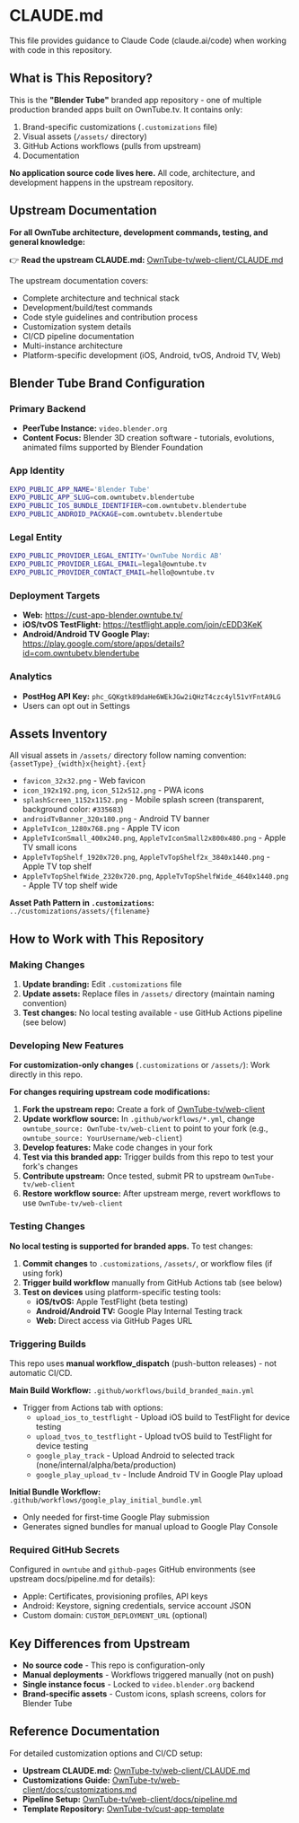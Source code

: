 # CLAUDE.md

This file provides guidance to Claude Code (claude.ai/code) when working with code in this repository.

## What is This Repository?

This is the **"Blender Tube"** branded app repository - one of multiple production branded apps built on OwnTube.tv. It contains only:

1. Brand-specific customizations (`.customizations` file)
2. Visual assets (`/assets/` directory)
3. GitHub Actions workflows (pulls from upstream)
4. Documentation

**No application source code lives here.** All code, architecture, and development happens in the upstream repository.

## Upstream Documentation

**For all OwnTube architecture, development commands, testing, and general knowledge:**

👉 **Read the upstream CLAUDE.md:** [OwnTube-tv/web-client/CLAUDE.md](https://github.com/OwnTube-tv/web-client/blob/main/CLAUDE.md)

The upstream documentation covers:
- Complete architecture and technical stack
- Development/build/test commands
- Code style guidelines and contribution process
- Customization system details
- CI/CD pipeline documentation
- Multi-instance architecture
- Platform-specific development (iOS, Android, tvOS, Android TV, Web)

## Blender Tube Brand Configuration

### Primary Backend
- **PeerTube Instance:** `video.blender.org`
- **Content Focus:** Blender 3D creation software - tutorials, evolutions, animated films supported by Blender Foundation

### App Identity
```bash
EXPO_PUBLIC_APP_NAME='Blender Tube'
EXPO_PUBLIC_APP_SLUG=com.owntubetv.blendertube
EXPO_PUBLIC_IOS_BUNDLE_IDENTIFIER=com.owntubetv.blendertube
EXPO_PUBLIC_ANDROID_PACKAGE=com.owntubetv.blendertube
```

### Legal Entity
```bash
EXPO_PUBLIC_PROVIDER_LEGAL_ENTITY='OwnTube Nordic AB'
EXPO_PUBLIC_PROVIDER_LEGAL_EMAIL=legal@owntube.tv
EXPO_PUBLIC_PROVIDER_CONTACT_EMAIL=hello@owntube.tv
```

### Deployment Targets
- **Web:** https://cust-app-blender.owntube.tv/
- **iOS/tvOS TestFlight:** https://testflight.apple.com/join/cEDD3KeK
- **Android/Android TV Google Play:** https://play.google.com/store/apps/details?id=com.owntubetv.blendertube

### Analytics
- **PostHog API Key:** `phc_GQKgtk89daHe6WEkJGw2iQHzT4czc4yl51vYFntA9LG`
- Users can opt out in Settings

## Assets Inventory

All visual assets in `/assets/` directory follow naming convention: `{assetType}_{width}x{height}.{ext}`

- `favicon_32x32.png` - Web favicon
- `icon_192x192.png`, `icon_512x512.png` - PWA icons
- `splashScreen_1152x1152.png` - Mobile splash screen (transparent, background color: `#335683`)
- `androidTvBanner_320x180.png` - Android TV banner
- `AppleTvIcon_1280x768.png` - Apple TV icon
- `AppleTvIconSmall_400x240.png`, `AppleTvIconSmall2x800x480.png` - Apple TV small icons
- `AppleTvTopShelf_1920x720.png`, `AppleTvTopShelf2x_3840x1440.png` - Apple TV top shelf
- `AppleTvTopShelfWide_2320x720.png`, `AppleTvTopShelfWide_4640x1440.png` - Apple TV top shelf wide

**Asset Path Pattern in `.customizations`:** `../customizations/assets/{filename}`

## How to Work with This Repository

### Making Changes
1. **Update branding:** Edit `.customizations` file
2. **Update assets:** Replace files in `/assets/` directory (maintain naming convention)
3. **Test changes:** No local testing available - use GitHub Actions pipeline (see below)

### Developing New Features

**For customization-only changes** (`.customizations` or `/assets/`): Work directly in this repo.

**For changes requiring upstream code modifications:**
1. **Fork the upstream repo:** Create a fork of [OwnTube-tv/web-client](https://github.com/OwnTube-tv/web-client)
2. **Update workflow source:** In `.github/workflows/*.yml`, change `owntube_source: OwnTube-tv/web-client` to point to your fork (e.g., `owntube_source: YourUsername/web-client`)
3. **Develop features:** Make code changes in your fork
4. **Test via this branded app:** Trigger builds from this repo to test your fork's changes
5. **Contribute upstream:** Once tested, submit PR to upstream `OwnTube-tv/web-client`
6. **Restore workflow source:** After upstream merge, revert workflows to use `OwnTube-tv/web-client`

### Testing Changes

**No local testing is supported for branded apps.** To test changes:

1. **Commit changes** to `.customizations`, `/assets/`, or workflow files (if using fork)
2. **Trigger build workflow** manually from GitHub Actions tab (see below)
3. **Test on devices** using platform-specific testing tools:
   - **iOS/tvOS:** Apple TestFlight (beta testing)
   - **Android/Android TV:** Google Play Internal Testing track
   - **Web:** Direct access via GitHub Pages URL

### Triggering Builds

This repo uses **manual workflow_dispatch** (push-button releases) - not automatic CI/CD.

**Main Build Workflow:** `.github/workflows/build_branded_main.yml`
- Trigger from Actions tab with options:
  - `upload_ios_to_testflight` - Upload iOS build to TestFlight for device testing
  - `upload_tvos_to_testflight` - Upload tvOS build to TestFlight for device testing
  - `google_play_track` - Upload Android to selected track (none/internal/alpha/beta/production)
  - `google_play_upload_tv` - Include Android TV in Google Play upload

**Initial Bundle Workflow:** `.github/workflows/google_play_initial_bundle.yml`
- Only needed for first-time Google Play submission
- Generates signed bundles for manual upload to Google Play Console

### Required GitHub Secrets
Configured in `owntube` and `github-pages` GitHub environments (see upstream docs/pipeline.md for details):

- Apple: Certificates, provisioning profiles, API keys
- Android: Keystore, signing credentials, service account JSON
- Custom domain: `CUSTOM_DEPLOYMENT_URL` (optional)

## Key Differences from Upstream

- **No source code** - This repo is configuration-only
- **Manual deployments** - Workflows triggered manually (not on push)
- **Single instance focus** - Locked to `video.blender.org` backend
- **Brand-specific assets** - Custom icons, splash screens, colors for Blender Tube

## Reference Documentation

For detailed customization options and CI/CD setup:
- **Upstream CLAUDE.md:** [OwnTube-tv/web-client/CLAUDE.md](https://github.com/OwnTube-tv/web-client/blob/main/CLAUDE.md)
- **Customizations Guide:** [OwnTube-tv/web-client/docs/customizations.md](https://github.com/OwnTube-tv/web-client/blob/main/docs/customizations.md)
- **Pipeline Setup:** [OwnTube-tv/web-client/docs/pipeline.md](https://github.com/OwnTube-tv/web-client/blob/main/docs/pipeline.md)
- **Template Repository:** [OwnTube-tv/cust-app-template](https://github.com/OwnTube-tv/cust-app-template)
